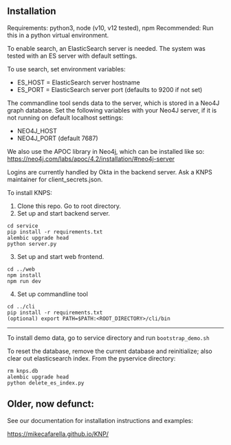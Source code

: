 ## Installation
Requirements: python3, node (v10, v12 tested), npm 
Recommended: Run this in a python virtual environment.

To enable search, an ElasticSearch server is needed. The system was tested with an ES server with default settings.

To use search, set environment variables:
* ES_HOST = ElasticSearch server hostname
* ES_PORT = ElasticSearch server port (defaults to 9200 if not set)

The commandline tool sends data to the server, which is stored in a Neo4J graph database. Set the following variables with your Neo4J server, if it is not running on default localhost settings:

* NEO4J_HOST
* NEO4J_PORT (default 7687)

We also use the APOC library in Neo4j, which can be installed like so: https://neo4j.com/labs/apoc/4.2/installation/#neo4j-server

Logins are currently handled by Okta in the backend server. Ask a KNPS maintainer for client_secrets.json.

To install KNPS:
  
1. Clone this repo. Go to root directory.
2. Set up and start backend server.
  ```
cd service
pip install -r requirements.txt
alembic upgrade head
python server.py
```
3. Set up and start web frontend.
```
cd ../web
npm install
npm run dev
```
4. Set up commandline tool
```
cd ../cli
pip install -r requirements.txt
(optional) export PATH=$PATH:<ROOT_DIRECTORY>/cli/bin
```

---

To install demo data, go to service directory and run `bootstrap_demo.sh`


To reset the database, remove the current database and reinitialize; also clear out elasticsearch index. 
From the pyservice directory:
```
rm knps.db
alembic upgrade head
python delete_es_index.py
```

## Older, now defunct: 

See our documentation for installation instructions and examples:

https://mikecafarella.github.io/KNP/
